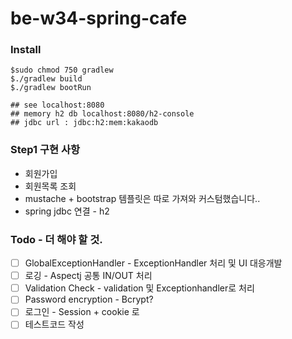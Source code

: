 # be-w34-spring-cafe

### Install
```
$sudo chmod 750 gradlew
$./gradlew build
$./gradlew bootRun

## see localhost:8080
## memory h2 db localhost:8080/h2-console
## jdbc url : jdbc:h2:mem:kakaodb
```

### Step1 구현 사항
- 회원가입
- 회원목록 조회
- mustache + bootstrap 템플릿은 따로 가져와 커스텀했습니다..
- spring jdbc 연결 - h2

### Todo - 더 해야 할 것.
- [ ] GlobalExceptionHandler - ExceptionHandler 처리 및 UI 대응개발
- [ ] 로깅 - Aspectj 공통 IN/OUT 처리
- [ ] Validation Check - validation 및 Exceptionhandler로 처리
- [ ] Password encryption - Bcrypt?
- [ ] 로그인 - Session + cookie 로
- [ ] 테스트코드 작성
